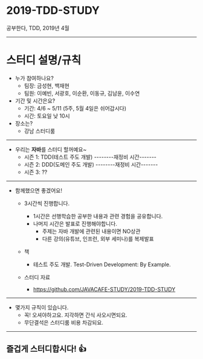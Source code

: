 2019-TDD-STUDY
==
공부한다, TDD, 2019년 4월

---

<!-- footer:2019-TDD-STUDY. written by 자바카페 금성현-->

스터디 설명/규칙
==
- 누가 참여하나요?
	- 팀장: 금성현, 백재현
	- 팀원: 이예빈, 서광호, 이순환, 이동규, 김남윤, 이수연  
- 기간 및 시간은요?
	- 기간: 4/6 ~ 5/11 (5주, 5월 4일은 쉬어갑시다)
    - 시간: 토요일 낮 10시
- 장소는?
    - 강남 스터디룸

---

- 우리는 **자바**를 스터디 할꺼예요~
	- 시즌 1: TDD(테스트 주도 개발)
	--------재정비 시간-------
	- 시즌 2: DDD(도메인 주도 개발)
	--------재정비 시간-------
	- 시즌 3: ?? 

---

- 함께했으면 좋겠어요!
	- 3시간씩 진행합니다.
    	- 1시간은 선행학습한 공부한 내용과 관련 경험을 공유합니다.
    	- 나머지 시간은 발표로 진행해야합니다. 
   			- 주제는 자바 개발에 관련된 내용이면 NO상관
     		- 다른 강의(유튜브, 인프런, 외부 세미나)를 복제발표
    - 책
    	- 테스트 주도 개발. Test-Driven Development: By Example. 
   
    - 스터디 자료
    	- https://github.com/JAVACAFE-STUDY/2019-TDD-STUDY

---

- 몇가지 규칙이 있습니다.
	 - 꼭! 오셔야하고요. 지각하면 간식 사오시면되요.
	 - 무단결석은 스터디룸 비용 차감되요.
            
---    

## 즐겁게 스터디합시다! :+1:
